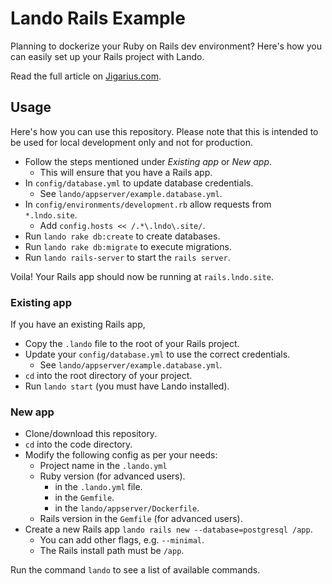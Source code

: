 # Lando Rails Example

Planning to dockerize your Ruby on Rails dev environment? Here's how you can
easily set up your Rails project with Lando.

Read the full article on [Jigarius.com](https://jigarius.com/).

## Usage

Here's how you can use this repository. Please note that this is intended to
be used for local development only and not for production.

  * Follow the steps mentioned under _Existing app_ or _New app_.
    * This will ensure that you have a Rails app.
  * In `config/database.yml` to update database credentials.
    * See `lando/appserver/example.database.yml`.
  * In `config/environments/development.rb` allow requests from `*.lndo.site`.
    * Add `config.hosts << /.*\.lndo\.site/`.
  * Run `lando rake db:create` to create databases.
  * Run `lando rake db:migrate` to execute migrations.
  * Run `lando rails-server` to start the `rails server`.

Voila! Your Rails app should now be running at `rails.lndo.site`.

### Existing app

If you have an existing Rails app,

  * Copy the `.lando` file to the root of your Rails project.
  * Update your `config/database.yml` to use the correct credentials.
    * See `lando/appserver/example.database.yml`.
  * `cd` into the root directory of your project.
  * Run `lando start` (you must have Lando installed).

### New app

  * Clone/download this repository.
  * `cd` into the code directory.
  * Modify the following config as per your needs:
    * Project name in the `.lando.yml`
    * Ruby version (for advanced users).
      * in the `.lando.yml` file.
      * in the `Gemfile`.
      * in the `lando/appserver/Dockerfile`.
    * Rails version in the `Gemfile` (for advanced users).
  * Create a new Rails app `lando rails new --database=postgresql /app`.
    * You can add other flags, e.g. `--minimal`.
    * The Rails install path must be `/app`.

Run the command `lando` to see a list of available commands.
